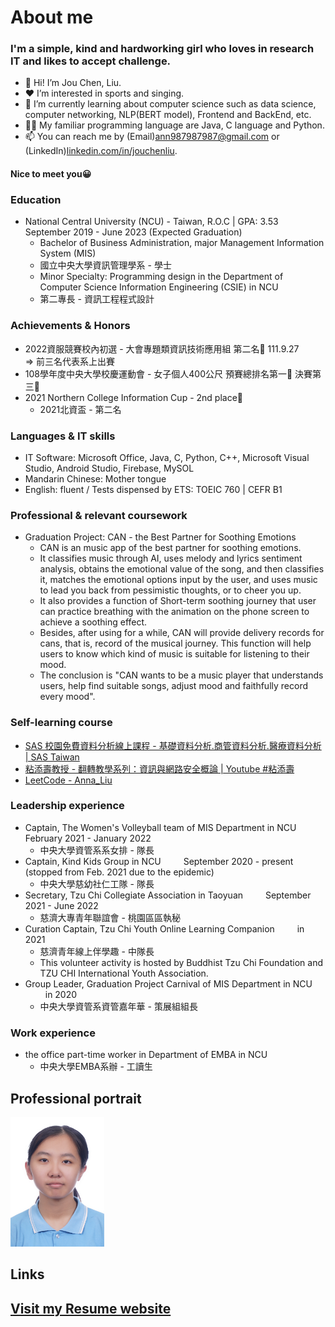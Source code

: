 # About me
### I'm a simple, kind and hardworking girl who loves in research IT and likes to accept challenge.
- 👋 Hi! I’m Jou Chen, Liu.
- ❤ I’m interested in sports and singing.
- 🌱 I’m currently learning about computer science such as data science, computer networking, NLP(BERT model), Frontend and BackEnd, etc.
- 👩‍💻 My familiar programming language are Java, C language and Python.
- 📫 You can reach me by (Email)ann987987987@gmail.com or (LinkedIn)[linkedin.com/in/jouchenliu](https://linkedin.com/in/jouchenliu).
#### Nice to meet you😀

### Education
* National Central University (NCU) - Taiwan, R.O.C | GPA: 3.53 &emsp;&emsp; September 2019 - June 2023 (Expected Graduation)
  - Bachelor of Business Administration, major Management Information System (MIS)
  - 國立中央大學資訊管理學系 - 學士
  - Minor Specialty: Programming design in the Department of Computer Science Information Engineering (CSIE) in NCU
  - 第二專長 - 資訊工程程式設計

### Achievements & Honors
* 2022資服競賽校內初選 - 大會專題類資訊技術應用組 第二名🥈 111.9.27
<br />=> 前三名代表系上出賽
* 108學年度中央大學校慶運動會 - 女子個人400公尺 預賽總排名第一🥇 決賽第三🥉
* 2021 Northern College Information Cup - 2nd place🥈
  - 2021北資盃 - 第二名

### Languages & IT skills
* IT Software: Microsoft Office, Java, C, Python, C++, Microsoft Visual Studio, Android Studio, Firebase, MySOL
* Mandarin Chinese: Mother tongue
* English: fluent / Tests dispensed by ETS: TOEIC 760 | CEFR B1

### Professional & relevant coursework
* Graduation Project: CAN - the Best Partner for Soothing Emotions
  - CAN is an music app of the best partner for soothing emotions.
  - It classifies music through AI, uses melody and lyrics sentiment analysis, obtains the emotional value of the song, and then classifies it, matches the emotional options input by the user, and uses music to lead you back from pessimistic thoughts, or to cheer you up.
  - It also provides a function of Short-term soothing journey that user can practice breathing with the animation on the phone screen to achieve a soothing effect.
  - Besides, after using for a while, CAN will provide delivery records for cans, that is, record of the musical journey. This function will help users to know which kind of music is suitable for listening to their mood.
  - The conclusion is "CAN wants to be a music player that understands users, help find suitable songs, adjust mood and faithfully record every mood".

### Self-learning course
* [SAS 校園免費資料分析線上課程 - 基礎資料分析.商管資料分析.醫療資料分析 | SAS Taiwan](https://www.sas.com/zh_tw/events/21/academic/webinar.html)
* [粘添壽教授 - 翻轉教學系列：資訊與網路安全概論 | Youtube #粘添壽](https://youtube.com/playlist?list=PLWCTS9kq2MwQQJPFEw0yYiVr7C78HNKZ5)
* [LeetCode - Anna_Liu](https://leetcode.com/Anna_Liu/)

### Leadership experience
* Captain, The Women's Volleyball team of MIS Department in NCU &emsp;&emsp; February 2021 - January 2022
  - 中央大學資管系系女排 - 隊長
* Captain, Kind Kids Group in NCU &emsp;&emsp; September 2020 - present (stopped from Feb. 2021 due to the epidemic)
  - 中央大學慈幼社仁工隊 - 隊長
* Secretary, Tzu Chi Collegiate Association in Taoyuan &emsp;&emsp; September 2021 - June 2022
  - 慈濟大專青年聯誼會 - 桃園區區執秘
* Curation Captain, Tzu Chi Youth Online Learning Companion &emsp;&emsp; in 2021
  - 慈濟青年線上伴學趣 - 中隊長
  - This volunteer activity is hosted by Buddhist Tzu Chi Foundation and TZU CHI International Youth Association.
* Group Leader, Graduation Project Carnival of MIS Department in NCU &emsp;&emsp; in 2020
  - 中央大學資管系資管嘉年華 - 策展組組長
  
### Work experience
* the office part-time worker in Department of EMBA in NCU
  - 中央大學EMBA系辦 - 工讀生

## Professional portrait
<img src="MyPhoto.jpg" width="150" alt="My professional portrait" />

## Links
## [Visit my Resume website](https://jouchen.github.io/)
